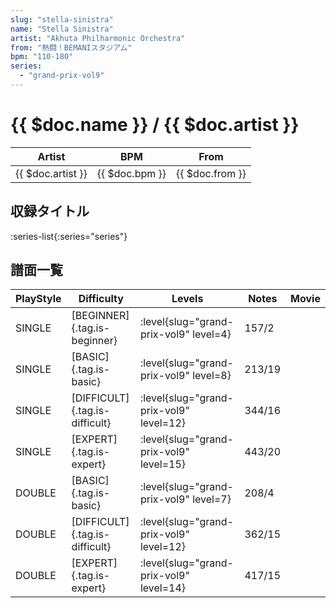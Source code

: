 ```yaml
---
slug: "stella-sinistra"
name: "Stella Sinistra"
artist: "Akhuta Philharmonic Orchestra"
from: "熱闘！BEMANIスタジアム"
bpm: "110-180"
series:
  - "grand-prix-vol9"
---
```


# {{ $doc.name }} / {{ $doc.artist }}

|Artist|BPM|From|
|------|---|----|
|{{ $doc.artist }}|{{ $doc.bpm }}|{{ $doc.from }}|

## 収録タイトル

:series-list{:series="series"}

## 譜面一覧

|PlayStyle|Difficulty|Levels|Notes|Movie|
|---------|----------|------|-----|-----|
|SINGLE|[BEGINNER]{.tag.is-beginner}|<div class="field is-grouped is-grouped-multiline"> :level{slug="grand-prix-vol9" level=4}</div>|157/2||
|SINGLE|[BASIC]{.tag.is-basic}|<div class="field is-grouped is-grouped-multiline"> :level{slug="grand-prix-vol9" level=8}</div>|213/19||
|SINGLE|[DIFFICULT]{.tag.is-difficult}|<div class="field is-grouped is-grouped-multiline"> :level{slug="grand-prix-vol9" level=12}</div>|344/16||
|SINGLE|[EXPERT]{.tag.is-expert}|<div class="field is-grouped is-grouped-multiline"> :level{slug="grand-prix-vol9" level=15}</div>|443/20||
|DOUBLE|[BASIC]{.tag.is-basic}|<div class="field is-grouped is-grouped-multiline"> :level{slug="grand-prix-vol9" level=7}</div>|208/4||
|DOUBLE|[DIFFICULT]{.tag.is-difficult}|<div class="field is-grouped is-grouped-multiline"> :level{slug="grand-prix-vol9" level=12}</div>|362/15||
|DOUBLE|[EXPERT]{.tag.is-expert}|<div class="field is-grouped is-grouped-multiline"> :level{slug="grand-prix-vol9" level=14}</div>|417/15||
